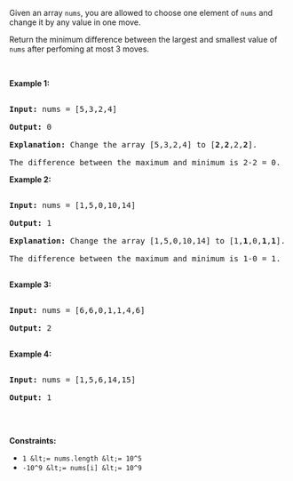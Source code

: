 Given an array `` nums ``, you are allowed to choose one element of `` nums `` and change it by any&nbsp;value in one move.

Return the minimum difference between the largest and smallest value of `` nums ``&nbsp;after perfoming at most 3 moves.

&nbsp;

__Example 1:__

<pre>
<strong>Input:</strong> nums = [5,3,2,4]
<strong>Output:</strong> 0
<strong>Explanation:</strong> Change the array [5,3,2,4] to [<strong>2</strong>,<strong>2</strong>,2,<strong>2</strong>].
The difference between the maximum and minimum is 2-2 = 0.</pre>

__Example 2:__

<pre>
<strong>Input:</strong> nums = [1,5,0,10,14]
<strong>Output:</strong> 1
<strong>Explanation:</strong> Change the array [1,5,0,10,14] to [1,<strong>1</strong>,0,<strong>1</strong>,<strong>1</strong>]. 
The difference between the maximum and minimum is 1-0 = 1.
</pre>

__Example 3:__

<pre>
<strong>Input:</strong> nums = [6,6,0,1,1,4,6]
<strong>Output:</strong> 2
</pre>

__Example 4:__

<pre>
<strong>Input:</strong> nums = [1,5,6,14,15]
<strong>Output:</strong> 1
</pre>

&nbsp;

__Constraints:__

*   `` 1 &lt;= nums.length &lt;= 10^5 ``
*   `` -10^9 &lt;= nums[i] &lt;= 10^9 ``